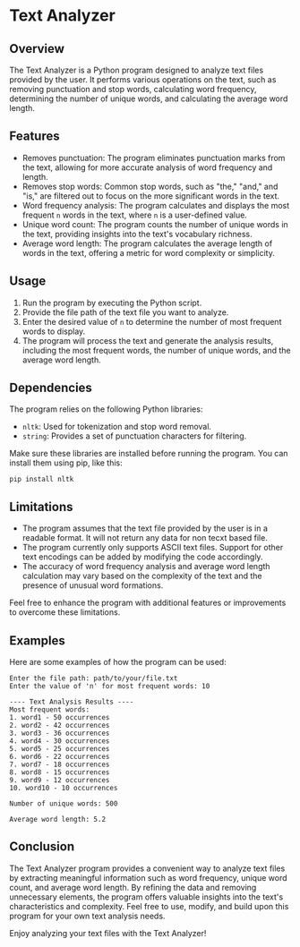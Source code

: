 # Text Analyzer

## Overview
The Text Analyzer is a Python program designed to analyze text files provided by the user. It performs various operations on the text, such as removing punctuation and stop words, calculating word frequency, determining the number of unique words, and calculating the average word length.

## Features
- Removes punctuation: The program eliminates punctuation marks from the text, allowing for more accurate analysis of word frequency and length.
- Removes stop words: Common stop words, such as "the," "and," and "is," are filtered out to focus on the more significant words in the text.
- Word frequency analysis: The program calculates and displays the most frequent `n` words in the text, where `n` is a user-defined value.
- Unique word count: The program counts the number of unique words in the text, providing insights into the text's vocabulary richness.
- Average word length: The program calculates the average length of words in the text, offering a metric for word complexity or simplicity.

## Usage
1. Run the program by executing the Python script.
2. Provide the file path of the text file you want to analyze.
3. Enter the desired value of `n` to determine the number of most frequent words to display.
4. The program will process the text and generate the analysis results, including the most frequent words, the number of unique words, and the average word length.

## Dependencies
The program relies on the following Python libraries:
- `nltk`: Used for tokenization and stop word removal.
- `string`: Provides a set of punctuation characters for filtering.

Make sure these libraries are installed before running the program. You can install them using pip, like this:
```
pip install nltk
```

## Limitations
- The program assumes that the text file provided by the user is in a readable format. It will not return any data for non tecxt based file.
- The program currently only supports ASCII text files. Support for other text encodings can be added by modifying the code accordingly.
- The accuracy of word frequency analysis and average word length calculation may vary based on the complexity of the text and the presence of unusual word formations.

Feel free to enhance the program with additional features or improvements to overcome these limitations.

## Examples
Here are some examples of how the program can be used:

```
Enter the file path: path/to/your/file.txt
Enter the value of 'n' for most frequent words: 10

---- Text Analysis Results ----
Most frequent words:
1. word1 - 50 occurrences
2. word2 - 42 occurrences
3. word3 - 36 occurrences
4. word4 - 30 occurrences
5. word5 - 25 occurrences
6. word6 - 22 occurrences
7. word7 - 18 occurrences
8. word8 - 15 occurrences
9. word9 - 12 occurrences
10. word10 - 10 occurrences

Number of unique words: 500

Average word length: 5.2
```

## Conclusion
The Text Analyzer program provides a convenient way to analyze text files by extracting meaningful information such as word frequency, unique word count, and average word length. By refining the data and removing unnecessary elements, the program offers valuable insights into the text's characteristics and complexity. Feel free to use, modify, and build upon this program for your own text analysis needs.

Enjoy analyzing your text files with the Text Analyzer!
